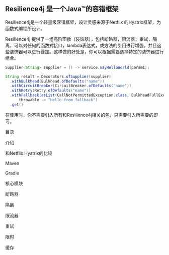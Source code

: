 ## Resilience4j 是一个Java™的容错框架

Resilience4j是一个轻量级容错框架，设计灵感来源于Netflix 的Hystrix框架，为函数式编程所设计。

Resilience4j 提供了一组高阶函数（装饰器），包括断路器，限流器，重试，隔离，可以对任何的函数式接口，lambda表达式，或方法的引用进行增强，并且这些装饰器可以进行叠加。这样做的好处是，你可以根据需要选择特定的装饰器进行组合。

```java
Supplier<String> supplier = () -> service.sayHelloWorld(param1);

String result = Decorators.ofSupplier(supplier)
  .withBulkhead(Bulkhead.ofDefaults("name"))
  .withCircuitBreaker(CircuitBreaker.ofDefaults("name"))
  .withRetry(Retry.ofDefaults("name"))
  .withFallback(asList(CallNotPermittedException.class, BulkheadFullException.class),  
      throwable -> "Hello from fallback")
  .get()

```

在使用时，你不需要引入所有和Resilience4j相关的包，只需要引入所需要的即可。

目录

介绍

和Netflix Hystrix的比较

Maven

Gradle

核心模块

断路器

隔离

限流器

重试

限时

缓存